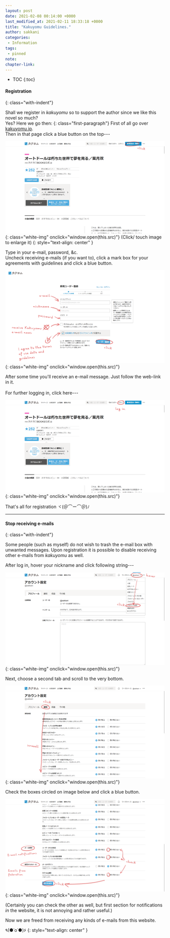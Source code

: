```yaml
---
layout: post
date: 2021-02-08 00:14:00 +0000
last_modified_at: 2021-02-11 18:33:18 +0000
title: "Kakuyomu Guidelines."
author: sakkani
categories:
 - Information
tags:
 - pinned
note:
chapter-link:
---
```

* TOC
{:toc}

#### Registration
{: class="with-indent"}

Shall we register in <em>kakuyomu</em> so to support the author since we like this novel so much? <br />Yes? Here we go then:
{: class="first-paragraph"}
First of all go over <a href="https://kakuyomu.jp/works/4852201425154961396" target="_blank" rel="noopener">kakuyomu.jp</a>.<br /> Then in that page click a blue button on the top---

![reg1](/assets/img/kakuyomu-guide/omg-kakuyomu-reg1.png){: class="white-img" onclick="window.open(this.src)"}
<span class="small no-js-none">(Click/ touch image to enlarge it)</span>
{: style="text-align: center" }

Type in your e-mail, password, &c.<br /> Uncheck receiving e-mails (if you want to), click a  mark box for your agreements with guidelines and click a blue button.

![reg2](/assets/img/kakuyomu-guide/omg-kakuyomu-reg2.png){: class="white-img" onclick="window.open(this.src)"}

After some time you'll receive an e-mail message. Just follow the web-link in it. <br /><br /> For further logging in, click here---

![log-in-1](/assets/img/kakuyomu-guide/omg-kakuyomu-log-in.png){: class="white-img" onclick="window.open(this.src)"}

That's all for registration ヾ(＠⌒ー⌒＠)ﾉ


---


#### Stop receiving e-mails
{: class="with-indent"}

Some people (such as myself) do not wish to trash the e-mail box with unwanted messages. Upon registration it is possible to disable receiving other e-mails from <em>kakuyomu</em> as well.

After log in, hover your nickname and click following string---

![email1](/assets/img/kakuyomu-guide/omg-kakuyomu-no-email1.png){: class="white-img" onclick="window.open(this.src)"}

Next, choose a second tab and scroll to the very bottom.

![email2](/assets/img/kakuyomu-guide/omg-kakuyomu-no-email2.png){: class="white-img" onclick="window.open(this.src)"}

Check the boxes circled on image below and click a blue button.

![email3](/assets/img/kakuyomu-guide/omg-kakuyomu-no-email3.png){: class="white-img" onclick="window.open(this.src)"}

(Certainly you can check the other as well, but first section for notifications _in_ the website, it is not annoying and rather useful.)

Now we are freed from receiving any kinds of e-mails from this website. 

٩(●˙o˙●)۶
{: style="text-align: center" }
